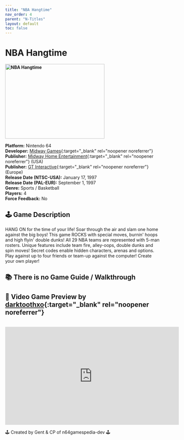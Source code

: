 ```yaml
---
title: "NBA Hangtime"
nav_order: 4
parent: "N-Titles"
layout: default
toc: false
---
```


# NBA Hangtime

<b>
<img src="https://images.launchbox-app.com/f203283a-1253-4c34-b58f-0dd652cbea73.jpg" alt="NBA Hangtime" width="320" height="240" />
</b>

**Platform:** Nintendo 64  
**Developer:** [Midway Games](https://en.wikipedia.org/wiki/Midway_Games){:target="_blank" rel="noopener noreferrer"}  
**Publisher:** [Midway Home Entertainment](https://en.wikipedia.org/wiki/Midway_Games#Publishing_and_distribution){:target="_blank" rel="noopener noreferrer"} (USA)  
**Publisher:** [GT Interactive](https://en.wikipedia.org/wiki/Atari,_Inc._(Atari_SA_subsidiary)){:target="_blank" rel="noopener noreferrer"} (Europe)  
**Release Date (NTSC-USA):** January 17, 1997  
**Release Date (PAL-EUR):** September 1, 1997  
**Genre:** Sports / Basketball  
**Players:** 4  
**Force Feedback:** No  

## 🕹️ Game Description  
HANG ON for the time of your life! Soar through the air and slam one home against the big boys! This game ROCKS with special moves, burnin' hoops and high flyin' double dunks! All 29 NBA teams are represented with 5-man rosters. Unique features include team fire, alley-oops, double dunks and spin moves! Secret codes enable hidden characters, arenas and options. Play against up to four friends or team-up against the computer! Create your own player!

## 📚 There is no Game Guide / Walkthrough

## 🎥 Video Game Preview by [darktoothxo](https://www.youtube.com/user/darktoothxo){:target="_blank" rel="noopener noreferrer"}  
<br />  
<iframe width="560" height="315" src="https://www.youtube.com/embed/B_Ikz4Wds74" title="NBA Hangtime Gameplay" frameborder="0" allowfullscreen></iframe>

🕹️ Created by Gent & CP of n64gamespedia-dev 🕹️  
<!-- Vault Format: n64gamespedia-dev -->  
<!-- Protocol Source: _vault-specs/format-protocol.md -->

